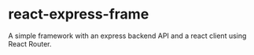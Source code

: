 # react-express-frame
A simple framework with an express backend API and a react client using React Router.
